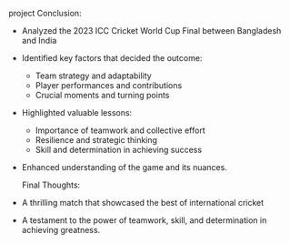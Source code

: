 project 
Conclusion:

- Analyzed the 2023 ICC Cricket World Cup Final between Bangladesh and India 
- Identified key factors that decided the outcome:
    - Team strategy and adaptability
    - Player performances and contributions
    - Crucial moments and turning points
- Highlighted valuable lessons:
    - Importance of teamwork and collective effort
    - Resilience and strategic thinking
    - Skill and determination in achieving success
- Enhanced understanding of the game and its nuances.

  
  Final Thoughts:

- A thrilling match that showcased the best of international cricket
- A testament to the power of teamwork, skill, and determination in achieving greatness.
